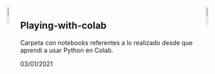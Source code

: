 <center>
  <img src='https://earthengine.google.com/static/images/earth-engine-logo.png' align='left' width=10%/>
  <img src='https://colab.research.google.com/img/colab_favicon_256px.png' align='right' width=10%/>
 </center>

## Playing-with-colab

Carpeta con notebooks referentes a lo realizado desde que aprendí a usar Python en Colab.

03/01/2021
